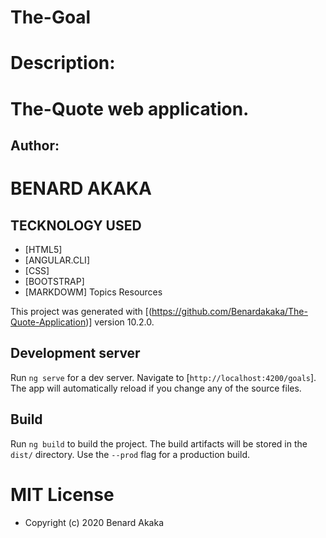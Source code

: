 # The-Goal
# Description: 
# The-Quote web application.

## Author:
# BENARD AKAKA

 ## TECKNOLOGY USED
 * [HTML5]
 * [ANGULAR.CLI]
 * [CSS]
 * [BOOTSTRAP]
 * [MARKDOWM]
Topics
Resources

This project was generated with [(https://github.com/Benardakaka/The-Quote-Application)] version 10.2.0.

## Development server

Run `ng serve` for a dev server. Navigate to [`http://localhost:4200/goals`]. The app will automatically reload if you change any of the source files.



## Build

Run `ng build` to build the project. The build artifacts will be stored in the `dist/` directory. Use the `--prod` flag for a production build.


# MIT License

* Copyright (c) 2020 Benard Akaka
